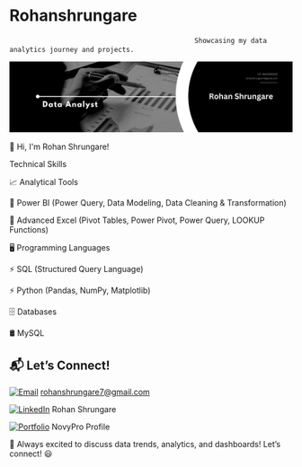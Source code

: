 # Rohanshrungare
                                                  Showcasing my data analytics journey and projects.
<p align="center">
  <img src="https://raw.githubusercontent.com/AgnosticRohan/Rohanshrungare/main/Black%20%26%20White%20Modern%20Minimalist%20Data%20Analyst%20LinkedIn%20Banner.png" alt="Rohan Shrungare Banner">
</p>




👋 Hi, I'm Rohan Shrungare!


Technical Skills


📈 Analytical Tools

🔹 Power BI (Power Query, Data Modeling, Data Cleaning & Transformation)

🔹 Advanced Excel (Pivot Tables, Power Pivot, Power Query, LOOKUP Functions)

🖥️ Programming Languages

⚡ SQL (Structured Query Language)

⚡ Python (Pandas, NumPy, Matplotlib)

🗄️ Databases

🛢️ MySQL


## 📬 Let’s Connect!

[![Email](https://img.shields.io/badge/Email-D14836?style=for-the-badge&logo=gmail&logoColor=white)](mailto:rohanshrungare7@gmail.com)   rohanshrungare7@gmail.com

[![LinkedIn](https://img.shields.io/badge/LinkedIn-0A66C2?style=for-the-badge&logo=linkedin&logoColor=white)](https://www.linkedin.com/in/rohan-shrungare-9310a8236) Rohan Shrungare 

[![Portfolio](https://img.shields.io/badge/Portfolio-000?style=for-the-badge&logo=react&logoColor=white)](https://www.novypro.com/profile_projects/buntyshrungare) NovyPro Profile


🚀 Always excited to discuss data trends, analytics, and dashboards! Let’s connect! 😃

